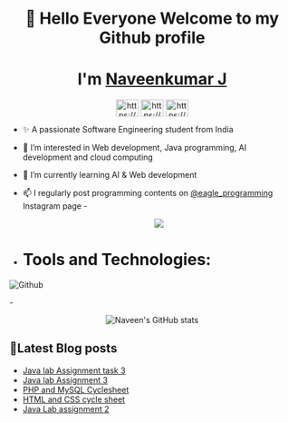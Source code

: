 <h1 align="center"> 👋 Hello Everyone Welcome to my Github profile</a>

<h1 align="center">I'm <a href="https://naveenkumarj.netlify.app/" >Naveenkumar J</a></h1>
<p align="center">
<a href="https://linkedin.com/in/naveenkumar-j-610147174/" target="blank"><img align="center" src="https://raw.githubusercontent.com/rahuldkjain/github-profile-readme-generator/master/src/images/icons/Social/linked-in-alt.svg" alt="https://www.linkedin.com/in/naveenkumar-j-610147174/" height="30" width="40" /></a>
<a href="https://instagram.com/eagle_programming/" target="blank"><img align="center" src="https://raw.githubusercontent.com/rahuldkjain/github-profile-readme-generator/master/src/images/icons/Social/instagram.svg" alt="https://www.instagram.com/eagle_programming/" height="30" width="40" /></a>
<a href="https://hashnode.com/@naveenkumarj" target="blank"><img align="center" src="https://raw.githubusercontent.com/rahuldkjain/github-profile-readme-generator/master/src/images/icons/Social/hashnode.svg" alt="https://hashnode.com/@naveenkumarj" height="30" width="40" /></a>
</p>
 
- ✨ A passionate Software Engineering student from India
- 🚀 I’m interested in Web development, Java programming, AI development and cloud computing 
- 🌱 I’m currently learning AI & Web development 
- 📫 I regularly post programming contents on [@eagle_programming](https://www.instagram.com/eagle_programming/) Instagram page
-<p align="center">![](https://komarev.com/ghpvc/?username=naveenkumar-j&color=green)</p>


- # Tools and Technologies:
![Github](https://user-images.githubusercontent.com/70682152/152630758-738e269d-5d06-4928-81bb-937138dee71c.png)

-<p align="center">![Naveen's GitHub stats](https://github-readme-stats.vercel.app/api?username=NAVEENKUMAR241&show_icons=true&theme=radical)</p>
## 📕Latest Blog posts
<!-- BLOG-POST-LIST:START -->
- [Java lab Assignment task 3](https://naveenj.hashnode.dev/java-lab-assignment-task-3)
- [Java lab Assignment 3](https://naveenj.hashnode.dev/java-lab-assignment-3)
- [PHP and MySQL Cyclesheet](https://naveenj.hashnode.dev/php-and-mysql-cyclesheet)
- [HTML and CSS cycle sheet](https://naveenj.hashnode.dev/html-and-css-cycle-sheet)
- [Java Lab assignment 2](https://naveenj.hashnode.dev/java-lab-assignment-2)
<!-- BLOG-POST-LIST:END -->



<!---
naveenkumar-j/naveenkumar-j is a ✨ special ✨ repository because its `README.md` (this file) appears on your GitHub profile.
You can click the Preview link to take a look at your changes.
--->
